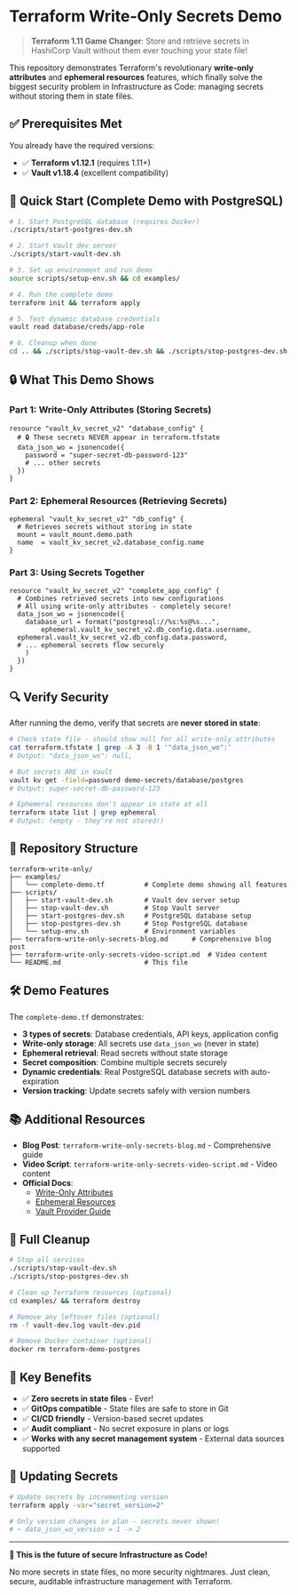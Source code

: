 # Terraform Write-Only Secrets Demo

> **Terraform 1.11 Game Changer**: Store and retrieve secrets in HashiCorp Vault without them ever touching your state file!

This repository demonstrates Terraform's revolutionary **write-only attributes** and **ephemeral resources** features, which finally solve the biggest security problem in Infrastructure as Code: managing secrets without storing them in state files.

## ✅ Prerequisites Met

You already have the required versions:
- ✅ **Terraform v1.12.1** (requires 1.11+)  
- ✅ **Vault v1.18.4** (excellent compatibility)

## 🚀 Quick Start (Complete Demo with PostgreSQL)

```bash
# 1. Start PostgreSQL database (requires Docker)
./scripts/start-postgres-dev.sh

# 2. Start Vault dev server
./scripts/start-vault-dev.sh

# 3. Set up environment and run demo
source scripts/setup-env.sh && cd examples/

# 4. Run the complete demo
terraform init && terraform apply

# 5. Test dynamic database credentials
vault read database/creds/app-role

# 6. Cleanup when done
cd .. && ./scripts/stop-vault-dev.sh && ./scripts/stop-postgres-dev.sh
```

## 🔒 What This Demo Shows

### Part 1: Write-Only Attributes (Storing Secrets)
```hcl
resource "vault_kv_secret_v2" "database_config" {
  # 🔒 These secrets NEVER appear in terraform.tfstate
  data_json_wo = jsonencode({
    password = "super-secret-db-password-123"
    # ... other secrets
  })
}
```

### Part 2: Ephemeral Resources (Retrieving Secrets)
```hcl
ephemeral "vault_kv_secret_v2" "db_config" {
  # Retrieves secrets without storing in state
  mount = vault_mount.demo.path
  name  = vault_kv_secret_v2.database_config.name
}
```

### Part 3: Using Secrets Together
```hcl
resource "vault_kv_secret_v2" "complete_app_config" {
  # Combines retrieved secrets into new configurations
  # All using write-only attributes - completely secure!
  data_json_wo = jsonencode({
    database_url = format("postgresql://%s:%s@%s...", 
        ephemeral.vault_kv_secret_v2.db_config.data.username,
  ephemeral.vault_kv_secret_v2.db_config.data.password,
  # ... ephemeral secrets flow securely
    )
  })
}
```

## 🔍 Verify Security

After running the demo, verify that secrets are **never stored in state**:

```bash
# Check state file - should show null for all write-only attributes
cat terraform.tfstate | grep -A 3 -B 1 '"data_json_wo":'
# Output: "data_json_wo": null,

# But secrets ARE in Vault
vault kv get -field=password demo-secrets/database/postgres
# Output: super-secret-db-password-123

# Ephemeral resources don't appear in state at all
terraform state list | grep ephemeral
# Output: (empty - they're not stored!)
```

## 📁 Repository Structure

```
terraform-write-only/
├── examples/
│   └── complete-demo.tf          # Complete demo showing all features
├── scripts/
│   ├── start-vault-dev.sh        # Vault dev server setup
│   ├── stop-vault-dev.sh         # Stop Vault server
│   ├── start-postgres-dev.sh     # PostgreSQL database setup
│   ├── stop-postgres-dev.sh      # Stop PostgreSQL database
│   └── setup-env.sh              # Environment variables
├── terraform-write-only-secrets-blog.md      # Comprehensive blog post
├── terraform-write-only-secrets-video-script.md  # Video content
└── README.md                     # This file
```

## 🛠️ Demo Features

The `complete-demo.tf` demonstrates:

- **3 types of secrets**: Database credentials, API keys, application config
- **Write-only storage**: All secrets use `data_json_wo` (never in state)
- **Ephemeral retrieval**: Read secrets without state storage
- **Secret composition**: Combine multiple secrets securely
- **Dynamic credentials**: Real PostgreSQL database secrets with auto-expiration
- **Version tracking**: Update secrets safely with version numbers

## 📚 Additional Resources

- **Blog Post**: `terraform-write-only-secrets-blog.md` - Comprehensive guide
- **Video Script**: `terraform-write-only-secrets-video-script.md` - Video content
- **Official Docs**: 
  - [Write-Only Attributes](https://developer.hashicorp.com/terraform/plugin/sdkv2/resources/write-only-arguments)
  - [Ephemeral Resources](https://registry.terraform.io/providers/hashicorp/vault/latest/docs/ephemeral-resources/kv_secret_v2)
  - [Vault Provider Guide](https://registry.terraform.io/providers/hashicorp/vault/latest/docs/guides/using_write_only_attributes)

## 🔧 Full Cleanup

```bash
# Stop all services
./scripts/stop-vault-dev.sh
./scripts/stop-postgres-dev.sh

# Clean up Terraform resources (optional)
cd examples/ && terraform destroy

# Remove any leftover files (optional)
rm -f vault-dev.log vault-dev.pid

# Remove Docker container (optional)
docker rm terraform-demo-postgres
```

## 🎯 Key Benefits

- ✅ **Zero secrets in state files** - Ever!
- ✅ **GitOps compatible** - State files are safe to store in Git
- ✅ **CI/CD friendly** - Version-based secret updates  
- ✅ **Audit compliant** - No secret exposure in plans or logs
- ✅ **Works with any secret management system** - External data sources supported

## 🔄 Updating Secrets

```bash
# Update secrets by incrementing version
terraform apply -var="secret_version=2"

# Only version changes in plan - secrets never shown!
# ~ data_json_wo_version = 1 -> 2
```

---

**🎉 This is the future of secure Infrastructure as Code!** 

No more secrets in state files, no more security nightmares. Just clean, secure, auditable infrastructure management with Terraform. 